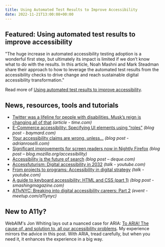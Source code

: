 ```yaml
---
title: Using Automated Test Results to Improve Accessibility
date: 2022-11-21T13:00:08+00:00
---
```


## Featured: Using automated test results to improve accessibility

"The huge increase in automated accessibility testing adoption is a wonderful first step, but ultimately its impact is limited if we don’t know what to do with the results. In this article, Noah Mashni and Mark Steadman share their approach to how to leverage the automated test results from the accessibility checks to drive change and reach sustainable digital accessibility transformation."

Read more of [Using automated test results to improve accessibility](https://www.smashingmagazine.com/2022/11/automated-test-results-improve-accessibility/).

## News, resources, tools and tutorials

- [Twitter was a lifeline for people with disabilities. Musk’s reign is changing all of that](https://time.com/6230469/disability-users-twitter-elon-musk/) *(article - time.com)*
- [E-Commerce accessibility: Specifying UI elements using “roles”](https://baymard.com/blog/roles-accessibility) *(blog post - baymard.com)*
- [Your accessibility claims are wrong, unless…](https://adrianroselli.com/2022/11/your-accessibility-claims-are-wrong-unless.html) *(blog post - adrianroselli.com)*
- [Significant improvements for screen readers now in Nightly Firefox](https://blog.mozilla.org/accessibility/significant-improvements-for-screen-readers-now-in-nightly-firefox/) *(blog post – blog.mozilla.org/accessibility)*
- [Accessibility is the future of search](https://www.deque.com/blog/accessibility-is-the-future-of-search/) *(blog post – deque.com)*
- [Accessfuturism: Digital accessibility in 2032](https://www.youtube.com/watch?v=W7BgIqXLRFc) *(talk - youtube.com)*
- [From projects to programs: Accessibility in digital strategy](https://www.youtube.com/watch?v=_6lVH1HIYG4) *(talk - youtube.com)*
- [A guide to keyboard accessibility: HTML and CSS (part 1)](https://www.smashingmagazine.com/2022/11/guide-keyboard-accessibility-html-css-part1/) *(blog post - smashingmagazine.com)*
- [A11yNYC: Breaking into digital accessibility careers: Part 2](https://www.meetup.com/a11ynyc/events/289604947/) *(event - meetup.com/a11ynyc)*

## New to A11y?

WebAIM's Jon Whiting lays out a nuanced case for ARIA: [To ARIA! The cause of, and solution to, all our accessibility problems](https://webaim.org/blog/aria-cause-solution/). My experience mirrors the advice in this post. With ARIA, tread carefully, but when you need it, it enhances the experience in a big way.
